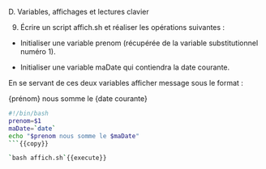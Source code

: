 D.	Variables, affichages et lectures clavier

9.	Écrire un script affich.sh et réaliser les opérations suivantes :

-	Initialiser une variable prenom (récupérée de la variable substitutionnel numéro 1).

-	Initialiser une variable maDate qui contiendra la date courante.


En se servant de ces deux variables afficher message sous le format :

{prénom} nous somme le {date courante}

```affich.sh
#!/bin/bash
prenom=$1
maDate=`date`
echo "$prenom nous somme le $maDate"
```{{copy}}

`bash affich.sh`{{execute}}